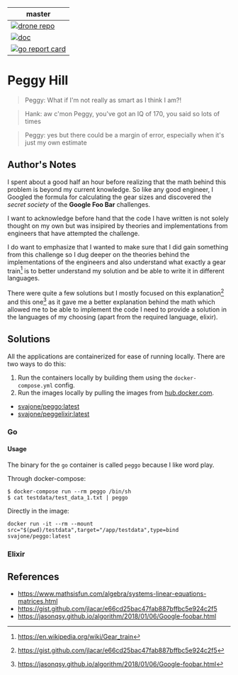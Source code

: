 [drone]: https://cloud.drone.io
[drone repo]: https://cloud.drone.io/magicalbanana/peggy-hill
[drone badge master]: https://cloud.drone.io/api/badges/magicalbanana/peggy-hill/status.svg
[doc]: https://godoc.org/github.com/magicalbanana/peggy-hill
[doc badge]: https://godoc.org/github.com/magicalbanana/peggy-hill?status.svg
[go report card]: https://goreportcard.com/report/github.com/magicalbanana/peggy-hill
[go report card badge]: https://goreportcard.com/badge/github.com/magicalbanana/peggy-hill

| master                                                    |
| -                                                         |
| [![drone repo][drone badge master]][drone repo]           |
| [![doc][doc badge]][doc]                                  |
| [![go report card][go report card badge]][go report card] |

# Peggy Hill

> Peggy: What if I'm not really as smart as I think I am?!

> Hank: aw c'mon Peggy, you've got an IQ of 170, you said so lots of times

> Peggy: yes but there could be a margin of error, especially when it's just my own estimate

## Author's Notes

I spent about a good half an hour before realizing that the math behind this
problem is beyond my current knowledge. So like any good engineer, I Googled
the formula for calculating the gear sizes and discovered the _secret society_
of the **Google Foo Bar** challenges.

I want to acknowledge before hand that the code I have written is not solely
thought on my own but was insipired by theories and implementations from
engineers that have attempted the challenge.

I do want to emphasize that I wanted to make sure that I did gain something
from this challenge so I dug deeper on the theories behind the implementations
of the engineers and also understand what exactly a gear train[^1] is to
better understand my solution and be able to write it in different languages.

There were quite a few solutions but I mostly focused on this explanation[^2]
and this one[^3] as it gave me a better explanation behind the math which
allowed me to be able to implement the code I need to provide a solution in
the languages of my choosing (apart from the required language, elixir).

## Solutions

All the applications are containerized for ease of running locally. There are
two ways to do this:

1. Run the containers locally by building them using the `docker-compose.yml`
   config.
2. Run the images locally by pulling the images from [hub.docker.com](https://hub.docker.com).
 - [svajone/peggo:latest](https://hub.docker.com/repository/docker/svajone/peggy-hill-go)
 - [svajone/peggelixir:latest](https://hub.docker.com/repository/docker/svajone/peggy-hill-elixir)

### Go

#### Usage

The binary for the `go` container is called `peggo` because I like word play.


Through docker-compose:
```
$ docker-compose run --rm peggo /bin/sh
$ cat testdata/test_data_1.txt | peggo
```

Directly in the image:
```
docker run -it --rm --mount src="$(pwd)/testdata",target="/app/testdata",type=bind svajone/peggo:latest
```

### Elixir

## References

- https://www.mathsisfun.com/algebra/systems-linear-equations-matrices.html
- https://gist.github.com/jlacar/e66cd25bac47fab887bffbc5e924c2f5
- https://jasonqsy.github.io/algorithm/2018/01/06/Google-foobar.html

[^1]: https://en.wikipedia.org/wiki/Gear_train
[^2]: https://gist.github.com/jlacar/e66cd25bac47fab887bffbc5e924c2f5
[^3]: https://jasonqsy.github.io/algorithm/2018/01/06/Google-foobar.html
